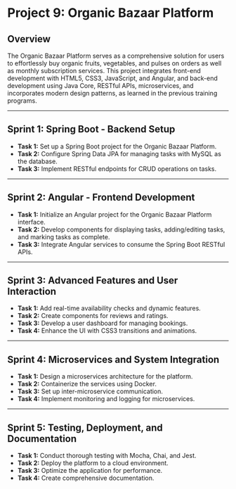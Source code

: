 # Project 9: Organic Bazaar Platform

## Overview
The Organic Bazaar Platform serves as a comprehensive solution for users to effortlessly buy organic fruits, vegetables, and pulses on orders as well as monthly subscription services. This project integrates front-end development with HTML5, CSS3, JavaScript, and Angular, and back-end development using Java Core, RESTful APIs, microservices, and incorporates modern design patterns, as learned in the previous training programs.

---

## Sprint 1: Spring Boot - Backend Setup
- **Task 1:** Set up a Spring Boot project for the Organic Bazaar Platform.
- **Task 2:** Configure Spring Data JPA for managing tasks with MySQL as the database.
- **Task 3:** Implement RESTful endpoints for CRUD operations on tasks.

---

## Sprint 2: Angular - Frontend Development
- **Task 1:** Initialize an Angular project for the Organic Bazaar Platform interface.
- **Task 2:** Develop components for displaying tasks, adding/editing tasks, and marking tasks as complete.
- **Task 3:** Integrate Angular services to consume the Spring Boot RESTful APIs.

---

## Sprint 3: Advanced Features and User Interaction
- **Task 1:** Add real-time availability checks and dynamic features.
- **Task 2:** Create components for reviews and ratings.
- **Task 3:** Develop a user dashboard for managing bookings.
- **Task 4:** Enhance the UI with CSS3 transitions and animations.

---

## Sprint 4: Microservices and System Integration
- **Task 1:** Design a microservices architecture for the platform.
- **Task 2:** Containerize the services using Docker.
- **Task 3:** Set up inter-microservice communication.
- **Task 4:** Implement monitoring and logging for microservices.

---

## Sprint 5: Testing, Deployment, and Documentation
- **Task 1:** Conduct thorough testing with Mocha, Chai, and Jest.
- **Task 2:** Deploy the platform to a cloud environment.
- **Task 3:** Optimize the application for performance.
- **Task 4:** Create comprehensive documentation.
